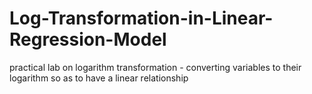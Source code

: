 # Log-Transformation-in-Linear-Regression-Model
practical lab on logarithm transformation - converting variables to their logarithm so as to have a linear relationship
